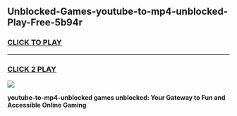 
## Unblocked-Games-youtube-to-mp4-unblocked-Play-Free-5b94r
<h3>
<a href="https://premium76.site?title=youtube-to-mp4-unblocked&ref=19M">CLICK TO PLAY</a></h3>
<hr>

<h3>
<a href="https://premium76.site?title=youtube-to-mp4-unblocked&ref=19M">CLICK 2 PLAY</a>
  
</h3>

<a href="https://premium76.site?title=youtube-to-mp4-unblocked&ref=19M"><img src="https://clearcache.store/games.png"></a>


**youtube-to-mp4-unblocked games unblocked: Your Gateway to Fun and Accessible Online Gaming**
